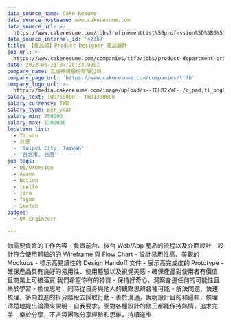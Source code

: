 ```yaml
---
data_source_name: Cake Resume
data_source_hostname: www.cakeresume.com
data_source_url: >-
  https://www.cakeresume.com/jobs?refinementList%5Bprofession%5D%5B0%5D=engineering_qa-engineer&refinementList%5Bsalary_currency%5D=TWD&range%5Bsalary_range%5D%5Bmin%5D=800096
data_source_internal_id: '42367'
title: 【產品部】Product Designer 產品設計
job_url: >-
  https://www.cakeresume.com/companies/ttfb/jobs/product-department-product-designer
date: 2022-06-21T07:28:33.999Z
company_name: 瓦城泰統股份有限公司
company_page_url: 'https://www.cakeresume.com/companies/ttfb'
company_logo_url: >-
  https://media.cakeresume.com/image/upload/s--IGLR2xYC--/c_pad,fl_png8,h_200,w_200/v1571989539/nbll8q9ovgi2cwnx9sv7.png
salary_text: TWD750000 - TWD1300000
salary_currency: TWD
salary_type: per_year
salary_min: 750000
salary_max: 1300000
location_list:
  - Taiwan
  - 台灣
  - 'Taipei City, Taiwan'
  - '台北市, 台灣'
job_tags:
  - UI/UXDesign
  - Asana
  - Notion
  - trello
  - jira
  - figma
  - Sketch
badges:
  - QA Engineerr

---
```


你需要負責的工作內容 - 負責前台、後台 Web/App 產品的流程以及介面設計 - 設計符合使用體驗的的 Wireframe 與 Flow Chart - 設計易用性高、美觀的 Mockups - 標示高易讀性的 Design Handoff 文件 - 展示高完成度的 Prototype - 確保產品具有良好的易用性、使用體驗以及視覺美感 - 確保產品對使用者有價值且商業上可被落實 我們希望你有的特質 - 保持好奇心，洞察身邊任何的可能性且樂於學習 - 換位思考，同時從自身與他人的觀點思辨各種可能 - 解決問題，快速梳理，多向並進的拆分階段去採取行動 - 善於溝通，說明設計目的和邏輯，條理清楚地提出論證來說明 - 自我要求，面對各種設計的修正都能保持熱情，追求完美 - 樂於分享，不吝與團隊分享經驗和思維，持續進步